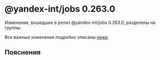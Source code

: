 # @yandex-int/jobs 0.263.0

<!-- ЧЕЛОВЕЧЕСКОЕ ВСТУПЛЕНИЕ -->

Изменения, вошедшие в релиз @yandex-int/jobs 0.263.0, разделены на группы:

Все важные изменения подробно описаны [ниже](#Пояснения).

## Пояснения


